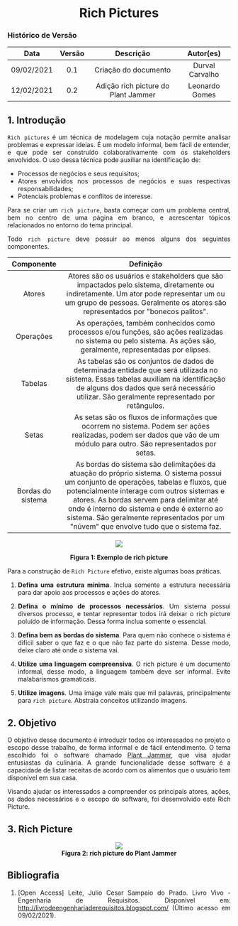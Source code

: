 # <center> Rich Pictures

### Histórico de Versão
|    Data    | Versão | Descrição            | Autor(es)       |
| :--------: | :----: | :------------------: | :-------------: |
| 09/02/2021 |  0.1   | Criação do documento | Durval Carvalho |
| 12/02/2021 |  0.2   | Adição rich picture do Plant Jammer | Leonardo Gomes |

<div align="justify">

## 1. Introdução

`Rich pictures` é um técnica de modelagem cuja notação permite analisar problemas e expressar ideias. É um modelo informal, bem fácil de entender, e que pode ser construído colaborativamente com os stakeholders envolvidos. O uso dessa técnica pode auxiliar na identificação de:

- Processos de negócios e seus requisitos;
- Atores envolvidos nos processos de negócios e suas respectivas responsabilidades;
- Potenciais problemas e conflitos de interesse.

Para se criar um `rich picture`, basta começar com um problema central, bem no centro de uma página em branco, e acrescentar tópicos relacionados no entorno do tema principal.


Todo `rich picture` deve possuir ao menos alguns dos seguintes componentes.

| Componente | Definição |
| :--------: | :-------: |
| Atores | Atores são os usuários e stakeholders que são impactados pelo sistema, diretamente ou indiretamente. Um ator pode representar um ou um grupo de pessoas. Geralmente os atores são representados por "bonecos palitos". |
| Operações | As operações, também conhecidos como processos e/ou funções, são ações realizadas no sistema ou pelo sistema. As ações são, geralmente, representadas por elipses. |
| Tabelas | As tabelas são os conjuntos de dados de determinada entidade que será utilizada no sistema. Essas tabelas auxiliam na identificação de alguns dos dados que será necessário utilizar. São geralmente representado por retângulos. |
| Setas | As setas são os fluxos de informações que ocorrem no sistema. Podem ser ações realizadas, podem ser dados que vão de um módulo para outro. São representados por setas. |
| Bordas do sistema | As bordas do sistema são delimitações da atuação do próprio sistema. O sistema possui um conjunto de operações, tabelas e fluxos, que potencialmente interage com outros sistemas e atores. As bordas servem para delimitar até onde é interno do sistema e onde é externo ao sistema. São geralmente representados por um "núvem" que envolve tudo que o sistema faz. |

<p align='center'>
    <img src='assets/images/rich-picture-example.png'>
    <figcaption align='center'>
        <b>Figura 1: Exemplo de rich picture</b>
    </figcaption>
</p>

Para a construção de `Rich Picture` efetivo, existe algumas boas práticas.

1. **Defina uma estrutura mínima**. Inclua somente a estrutura necessária para dar apoio aos processos e ações do atores.

2. **Defina o mínimo de processos necessários**. Um sistema possui diversos processo, e tentar representar todos irá deixar o rich picture poluído de informação. Dessa forma inclua somente o essencial.

3. **Defina bem as bordas do sistema**. Para quem não conhece o sistema é difícil saber o que faz e o que não faz parte do sistema. Desse modo, deixe claro até onde o sistema vai.

4. **Utilize uma linguagem compreensiva**. O rich picture é um documento informal, desse modo, a linguagem também deve ser informal. Evite malabarismos gramaticais.

5. **Utilize imagens**. Uma image vale mais que mil palavras, principalmente para `rich picture`. Abstraia conceitos utilizando imagens.


## 2. Objetivo

O objetivo desse documento é introduzir todos os interessados no projeto o escopo desse trabalho, de forma informal e de fácil entendimento. O tema escolhido foi o software chamado [Plant Jammer](https://www.plantjammer.com/), que visa ajudar entusiastas da culinária. A grande funcionalidade desse software é a capacidade de listar receitas de acordo com os alimentos que o usuário tem disponível em sua casa.

Visando ajudar os interessados a compreender os principais atores, ações, os dados necessários e o escopo do software, foi desenvolvido este Rich Picture.

## 3. Rich Picture

<div align='center'>
    <a href='assets/images/rich_picture.png' target='_blank'>
        <img src='assets/images/rich_picture.png'>
    </a>
    <figcaption align='center'>
      <b>Figura 2: rich picture do Plant Jammer</b>
    </figcaption>
</div>


## Bibliografia

1. [Open Access] Leite, Julio Cesar Sampaio do Prado. Livro Vivo - Engenharia de Requisitos. Disponível em: http://livrodeengenhariaderequisitos.blogspot.com/ (Último acesso em 09/02/2021).

</div>